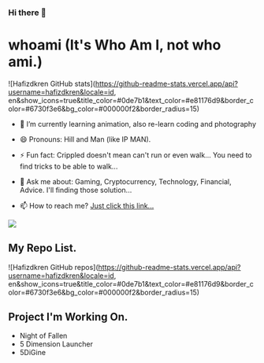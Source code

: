 ### Hi there 👋

<!--
**hafizdkren/hafizdkren** is a ✨ _special_ ✨ repository because its `README.md` (this file) appears on your GitHub profile.


Here are some ideas to get you started:

- 🔭 I’m currently working on ...
- 👯 I’m looking to collaborate on ...
- 🤔 I’m looking for help with ...
-->
# whoami (It's Who Am I, not who ami.)

![Hafizdkren GitHub stats](https://github-readme-stats.vercel.app/api?username=hafizdkren&locale=id, en&show_icons=true&title_color=#0de7b1&text_color=#e81176d9&border_color=#6730f3e6&bg_color=#000000f2&border_radius=15)

- 🌱 I’m currently learning animation, also re-learn coding and photography
- 😄 Pronouns: Hill and Man (like IP MAN).
- ⚡ Fun fact: Crippled doesn't mean can't run or even walk... You need to find tricks to be able to walk...
- 💬 Ask me about: Gaming, Cryptocurrency, Technology, Financial, Advice. I'll finding those solution...


- 📫 How to reach me? [Just click this link...](https://www.linktr.ee/Hafizdkren)

<a href="https://www.buymeacoffee.com/Hafizdkren"><img src="https://img.buymeacoffee.com/button-api/?text=Buy me a pc&emoji=🖥️&slug=Hafizdkren & button_colour=FFDD00&font_colour=000000 & font_family=Cookie & outline_colour=000000 & coffee_colour=ffffff"></a>

## My Repo List.

![Hafizdkren GitHub repos](https://github-readme-stats.vercel.app/api?username=hafizdkren&locale=id, en&show_icons=true&title_color=#0de7b1&text_color=#e81176d9&border_color=#6730f3e6&bg_color=#000000f2&border_radius=15)

## Project I'm Working On.

- Night of Fallen
- 5 Dimension Launcher
- 5DiGine
